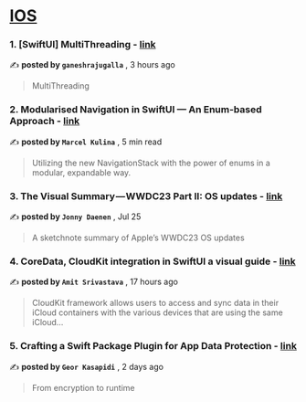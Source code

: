
<h1><a href=https://medium.com/tag/ios/recommended target="_blank" rel="noopener noreferrer">IOS</a></h1>
<h3>1. [SwiftUI] MultiThreading - <a href=https://medium.com/@ganeshrajugalla/swiftui-multithreading-7f0988af5c7c?source=tag_recommended_feed---------0-84----------ios----------1c3abde6_3134_4928_8cbd_bf658d7aae09------- target="_blank" rel="noopener noreferrer">link</a></h3>

✍️ **posted by `ganeshrajugalla`** <date> , 3 hours ago</date>

<blockquote>MultiThreading</blockquote>

<h3>2. Modularised Navigation in SwiftUI — An Enum-based Approach - <a href=https://medium.com/better-programming/modularised-navigation-in-swiftui-an-enum-based-approach-13028acd01ae?source=tag_recommended_feed---------1-107----------ios----------1c3abde6_3134_4928_8cbd_bf658d7aae09------- target="_blank" rel="noopener noreferrer">link</a></h3>

✍️ **posted by `Marcel Kulina`** <date> , 5 min read</date>

<blockquote>Utilizing the new NavigationStack with the power of enums in a modular, expandable way.</blockquote>

<h3>3. The Visual Summary — WWDC23 Part II: OS updates - <a href=https://medium.com/thevisualsummary/the-visual-wwdc23-summary-part-ii-os-updates-113d6363cc6?source=tag_recommended_feed---------2-85----------ios----------1c3abde6_3134_4928_8cbd_bf658d7aae09------- target="_blank" rel="noopener noreferrer">link</a></h3>

✍️ **posted by `Jonny Daenen`** <date> , Jul 25</date>

<blockquote>A sketchnote summary of Apple’s WWDC23 OS updates</blockquote>

<h3>4. CoreData, CloudKit integration in SwiftUI a visual guide - <a href=https://medium.com/@amitsrivastava115/coredata-cloudkit-integration-in-swiftui-5a2dd954f10b?source=tag_recommended_feed---------3-84----------ios----------1c3abde6_3134_4928_8cbd_bf658d7aae09------- target="_blank" rel="noopener noreferrer">link</a></h3>

✍️ **posted by `Amit Srivastava`** <date> , 17 hours ago</date>

<blockquote>CloudKit framework allows users to access and sync data in their iCloud containers with the various devices that are using the same iCloud…</blockquote>

<h3>5. Crafting a Swift Package Plugin for App Data Protection - <a href=https://medium.com/better-programming/from-encryption-to-runtime-crafting-a-swift-package-plugin-for-app-data-protection-c5edec2b0495?source=tag_recommended_feed---------4-107----------ios----------1c3abde6_3134_4928_8cbd_bf658d7aae09------- target="_blank" rel="noopener noreferrer">link</a></h3>

✍️ **posted by `Geor Kasapidi`** <date> , 2 days ago</date>

<blockquote>From encryption to runtime</blockquote>

